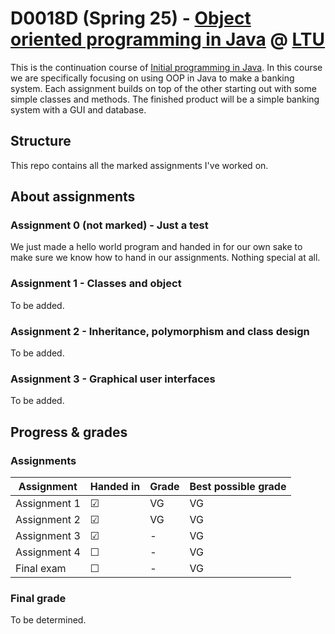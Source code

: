 # D0018D (Spring 25) - [Object oriented programming in Java](https://www.ltu.se/utbildning/kurs/d00/d0018d-objektorienterad-programmering-i-java) @ [LTU](https://ltu.se/en)
This is the continuation course of [Initial programming in Java](https://www.ltu.se/en/education/course/d00/d0017d-initial-programming-in-java). In this course we are specifically focusing on using OOP in Java to make a banking system. Each assignment builds on top of the other starting out with some simple classes and methods. The finished product will be a simple banking system with a GUI and database.

## Structure
This repo contains all the marked assignments I've worked on.


## About assignments

### Assignment 0 (not marked) - Just a test
We just made a hello world program and handed in for our own sake to make sure we know how to hand in our assignments. Nothing special at all.

### Assignment 1 - Classes and object
To be added.

### Assignment 2 - Inheritance, polymorphism and class design
To be added.

### Assignment 3 - Graphical user interfaces
To be added.

## Progress & grades

### Assignments

| Assignment   | Handed in | Grade      | Best possible grade |
|--------------|-----------|------------|---------------------|
| Assignment 1 | &#9745;   | VG         | VG                  |
| Assignment 2 | &#9745;   | VG         | VG                  |
| Assignment 3 | &#9745;   | -          | VG                  |
| Assignment 4 | &#9744;   | -          | VG                  |
| Final exam   | &#9744;   | -          | VG                  |

### Final grade
To be determined.
